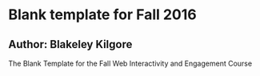 # Blank template for Fall 2016

## Author: Blakeley Kilgore

The Blank Template for the Fall Web Interactivity and Engagement Course

 
